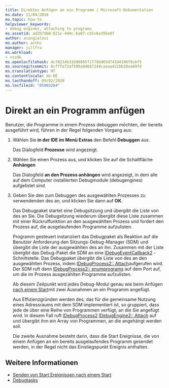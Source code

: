 ```yaml
---
title: Direktes Anfügen an ein Programm | Microsoft-Dokumentation
ms.date: 11/04/2016
ms.topic: how-to
helpviewer_keywords:
- debug engines, attaching to programs
ms.assetid: ad2b7db8-821c-440c-ba07-c55c6a395e0f
author: acangialosi
ms.author: anthc
manager: jillfra
ms.workload:
- vssdk
ms.openlocfilehash: dc78234b31b98865f1779dd65d743d4196f9cbf5
ms.sourcegitcommit: 6cfffa72af599a9d667249caaaa411bb28ea69fd
ms.translationtype: MT
ms.contentlocale: de-DE
ms.lasthandoff: 09/02/2020
ms.locfileid: "85903264"
---
```

# <a name="attach-directly-to-a-program"></a>Direkt an ein Programm anfügen
Benutzer, die Programme in einem Prozess debuggen möchten, der bereits ausgeführt wird, führen in der Regel folgenden Vorgang aus:

1. Wählen Sie **in der IDE im Menü Extras** den Befehl **Debuggen** aus.

    Das Dialogfeld **Prozesse** wird angezeigt.

2. Wählen Sie einen Prozess aus, und klicken Sie auf die Schaltfläche **Anhängen**

    Das Dialogfeld **an den Prozess anhängen** wird angezeigt, in dem alle auf dem Computer installierten Debugmodule (debugengines) aufgelistet sind.

3. Geben Sie den zum Debuggen des ausgewählten Prozesses zu verwendenden des an, und klicken Sie dann auf **OK**.

   Das Debugpaket startet eine Debugsitzung und übergibt die Liste von des an Sie. Die Debugsitzung wiederum übergibt diese Liste zusammen mit einer Rückruffunktion an den ausgewählten Prozess und fordert den Prozess auf, die ausgelaufenden Programme aufzulisten.

   Programm gesteuert instanziiert das Debugpaket als Reaktion auf die Benutzer Anforderung den Sitzungs-Debug-Manager (SDM) und übergibt die Liste der ausgewählten des an ihn. Zusammen mit der Liste übergibt das Debug-Paket die SDM an eine [IDebugEventCallback2](../../extensibility/debugger/reference/idebugeventcallback2.md) -Schnittstelle. Das Debugpaket übergibt die Liste von des an den ausgewählten Prozess, indem [IDebugProcess2:: Attach](../../extensibility/debugger/reference/idebugprocess2-attach.md)aufgerufen wird. Der SDM ruft dann [IDebugProcess2:: enumprograms](../../extensibility/debugger/reference/idebugprocess2-enumprograms.md) auf dem Port auf, um die im Prozess ausgezählten Programme aufzulisten.

   Ab diesem Zeitpunkt wird jedes Debug-Modul genau wie beim Anfügen [nach einem Start](../../extensibility/debugger/attaching-after-a-launch.md)mit zwei Ausnahmen an ein Programm angefügt.

   Aus Effizienzgründen werden des, das für die gemeinsame Nutzung eines Adressraums mit dem SDM implementiert ist, so gruppiert, dass jede de über eine Reihe von Programmen verfügt, an die Sie angefügt wird. In diesem Fall ruft [IDebugProcess2](../../extensibility/debugger/reference/idebugprocess2.md) [IDebugEngine2:: Attach](../../extensibility/debugger/reference/idebugengine2-attach.md) auf und übergibt ihm ein Array von Programmen, an die angehängt werden soll.

   Die zweite Ausnahme besteht darin, dass die Start Ereignisse, die von einem Anfügen an ein bereits ausgelaufendes Programm gesendet werden, in der Regel nicht das Einstiegspunkt Ereignis enthalten.

## <a name="see-also"></a>Weitere Informationen
- [Senden von Start Ereignissen nach einem Start](../../extensibility/debugger/sending-startup-events-after-a-launch.md)
- [Debugtasks](../../extensibility/debugger/debugging-tasks.md)
